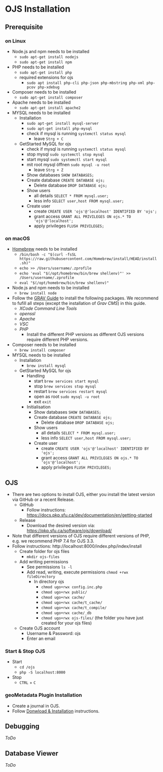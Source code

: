 # OJS Installation 
## Prerequisite 
### on Linux 
- Node.js and npm needs to be installed 
    - `sudo apt-get install nodejs ` 
    - `sudo apt-get install npm`
- PHP needs to be installed  
    - `sudo apt-get install php` 
    - required extensions for ojs 
        - `sudo apt install php-cli php-json php-mbstring php-xml php-pcov php-xdebug` 
- Composer needs to be installed 
    - `sudo apt-get install composer`
- Apache needs to be installed 
    - `sudo apt-get install apache2` 
- MYSQL needs to be installed  
    - Installation 
        - `sudo apt-get install mysql-server` 
        - `sudo apt-get install php-mysql` 
        - check if mysql is running `systemctl status mysql` 
            - leave `Strg + C`
    - GetStarted MySQL for ojs 
        - check if mysql is running `systemctl status mysql`
        - stop mysql `sudo systemctl stop mysql` 
        - start mysql `sudo systemctl start mysql`
        - mit root mysql öffnen `sudo mysql -u root`
            - leave `Strg + Z`    
        - Show databases `SHOW DATABASES;`
        - Create database `CREATE DATABASE ojs;`
            - Delete database `DROP DATABASE ojs;`
        - Show users 
            - all details `SELECT * FROM mysql.user;`
            - less info `SELECT user,host FROM mysql.user;`
        - Create user   
            - create `CREATE USER 'ojs'@'localhost' IDENTIFIED BY 'ojs';`
            - grant access `GRANT ALL PRIVILEGES ON ojs.* TO 'ojs'@'localhost';`
            - apply privileges `FLUSH PRIVILEGES;`

### on macOS 
- [Homebrew](https://brew.sh/) needs to be installed 
    - `/bin/bash -c "$(curl -fsSL https://raw.githubusercontent.com/Homebrew/install/HEAD/install.sh)"`
    - `echo >> /Users/username/.zprofile`
    - `echo 'eval "$(/opt/homebrew/bin/brew shellenv)"' >> /Users/username/.zprofile`
    - `eval "$(/opt/homebrew/bin/brew shellenv)"`
- Node.js and npm needs to be installed 
    -  `brew install node`
- Follow the [GRAV Guide](https://getgrav.org/blog/macos-sequoia-apache-multiple-php-versions) to install the following packages. We recommend to fufill all steps (except the installation of _Grav CMS_) in this guide.  
    - _XCode Command Line Tools_
    - _openssl_
    - _Apache_
    - _VSC_ 
    - _PHP_ 
        -  Install the different PHP versions as different OJS versions require different PHP versions. 
- Composer needs to be installed 
    - `brew install composer`
- MYSQL needs to be installed 
    - Installation
        - `brew install mysql` 
    - GetStarted MySQL for ojs
        - Handling  
            - start `brew services start mysql` 
            - stop `brew services stop mysql`
            - restart `brew services restart mysql`
            - open as root `sudo mysql -u root` 
            - exit `exit`
        - Initialisation
            - Show databases `SHOW DATABASES;`
            - Create database `CREATE DATABASE ojs;`
                - Delete database `DROP DATABASE ojs;`
            - Show users 
                - all details `SELECT * FROM mysql.user;`
                - less info `SELECT user,host FROM mysql.user;`
            - Create user   
                - create `CREATE USER 'ojs'@'localhost' IDENTIFIED BY 'ojs';`
                - grant access `GRANT ALL PRIVILEGES ON ojs.* TO 'ojs'@'localhost';`
                - apply privileges `FLUSH PRIVILEGES;`

## OJS
- There are two options to install OJS, either you install the latest version via GitHub or a recent Release.
    - GitHub
        - Follow instructions: https://docs.pkp.sfu.ca/dev/documentation/en/getting-started
    - Release 
        - Download the desired version via: https://pkp.sfu.ca/software/ojs/download/ 
- Note that different versions of OJS require different versions of PHP, e.g. we recommend PHP 7.4 for OJS 3.3. 
- Follow instructions: http://localhost:8000/index.php/index/install 
    - Create folder for ojs files 
        - `mkdir ojs-files` 
    - Add writing permissions 
        - See permissions `ls -l`
        - Add read, writing, execute permissions `chmod +rwx fileDirectory` 
            - In directory ojs 
                - `chmod ugo+rwx config.inc.php`
                - `chmod ugo+rwx public/`
                - `chmod ugo+rwx cache/`
                - `chmod ugo+rwx cache/t_cache/`
                - `chmod ugo+rwx cache/t_compile/`
                - `chmod ugo+rwx cache/_db`
                - `chmod ugo+rwx ojs-files/` (the folder you have just created for your ojs files)
    - Create OJS account
        - Username & Password: ojs 
        - Enter an email   

### Start & Stop OJS  
- Start
    - `cd /ojs`
    - `php -S localhost:8000`
- Stop 
    - `CTRL` + `C`

### geoMetadata Plugin Installation 
- Create a journal in OJS.  
- Follow [Donwload & Installation](https://github.com/TIBHannover/geoMetadata?tab=readme-ov-file#download--installation) instructions.  


## Debugging  
_ToDo_

## Database Viewer 
_ToDo_